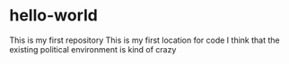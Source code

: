 # hello-world
This is my first repository
This is my first location for code
I think that the existing political environment is kind of crazy
